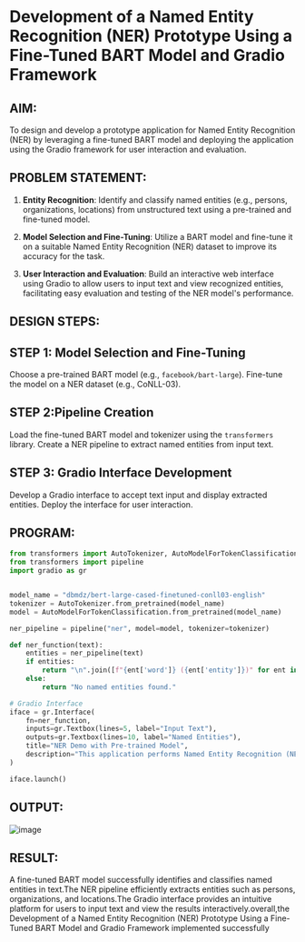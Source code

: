 # Development of a Named Entity Recognition (NER) Prototype Using a Fine-Tuned BART Model and Gradio Framework

## AIM:
To design and develop a prototype application for Named Entity Recognition (NER) by leveraging a fine-tuned BART model and deploying the application using the Gradio framework for user interaction and evaluation.

## PROBLEM STATEMENT:

1. **Entity Recognition**: Identify and classify named entities (e.g., persons, organizations, locations) from unstructured text using a pre-trained and fine-tuned model.

2. **Model Selection and Fine-Tuning**: Utilize a BART model and fine-tune it on a suitable Named Entity Recognition (NER) dataset to improve its accuracy for the task.

3. **User Interaction and Evaluation**: Build an interactive web interface using Gradio to allow users to input text and view recognized entities, facilitating easy evaluation and testing of the NER model's performance.

## DESIGN STEPS:

## STEP 1: Model Selection and Fine-Tuning
Choose a pre-trained BART model (e.g., `facebook/bart-large`).
 Fine-tune the model on a NER dataset (e.g., CoNLL-03).

## STEP 2:Pipeline Creation
Load the fine-tuned BART model and tokenizer using the `transformers` library.
Create a NER pipeline to extract named entities from input text.

## STEP 3: Gradio Interface Development
Develop a Gradio interface to accept text input and display extracted entities.
Deploy the interface for user interaction.


## PROGRAM:
```python
from transformers import AutoTokenizer, AutoModelForTokenClassification
from transformers import pipeline
import gradio as gr


model_name = "dbmdz/bert-large-cased-finetuned-conll03-english"
tokenizer = AutoTokenizer.from_pretrained(model_name)
model = AutoModelForTokenClassification.from_pretrained(model_name)

ner_pipeline = pipeline("ner", model=model, tokenizer=tokenizer)

def ner_function(text):
    entities = ner_pipeline(text)
    if entities:
        return "\n".join([f"{ent['word']} ({ent['entity']})" for ent in entities])
    else:
        return "No named entities found."

# Gradio Interface
iface = gr.Interface(
    fn=ner_function,
    inputs=gr.Textbox(lines=5, label="Input Text"),
    outputs=gr.Textbox(lines=10, label="Named Entities"),
    title="NER Demo with Pre-trained Model",
    description="This application performs Named Entity Recognition (NER) using a fine-tuned BERT model on the CoNLL-03 dataset."
)

iface.launch()
```
## OUTPUT:
![image](https://github.com/user-attachments/assets/9325b52a-1d96-4b2b-9c3c-700127b381f4)

## RESULT:

A fine-tuned BART model successfully identifies and classifies named entities in text.The NER pipeline efficiently extracts entities such as persons, organizations, and locations.The Gradio interface provides an intuitive platform for users to input text and view the results interactively.overall,the  Development of a Named Entity Recognition (NER) Prototype Using a Fine-Tuned BART Model and Gradio Framework implemented successfully
